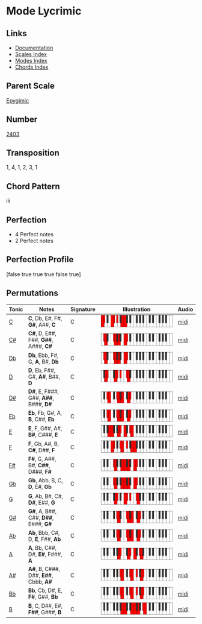 # Mode Lycrimic

## Links

- [Documentation](README.md)
- [Scales Index](Scales.md)
- [Modes Index](Modes.md)
- [Chords Index](Chords.md)

## Parent Scale

[Epygimic](ScaleEpygimic.md)

## Number

[2403](https://ianring.com/musictheory/scales/2403)

## Transposition

1, 4, 1, 2, 3, 1

## Chord Pattern

iii

## Perfection

- 4 Perfect notes
- 2 Perfect notes

## Perfection Profile

[false true true true false true]

## Permutations

| Tonic | Notes | Signature | Illustration | Audio |
|-------|-------|-----------|--------------|-------|
| [C](ModeCNaturalLycrimic.md) | **C**, Db, E#, F#, **G#**, A##, **C** | C | ![CNaturalLycrimic](ModeCNaturalLycrimic.png) | [midi](https://github.com/edipermadi/music/blob/main/docs/ModeCNaturalLycrimic.mid?raw=true) |
| [C#](ModeCSharpLycrimic.md) | **C#**, D, E##, F##, **G##**, A###, **C#** | C | ![CSharpLycrimic](ModeCSharpLycrimic.png) | [midi](https://github.com/edipermadi/music/blob/main/docs/ModeCSharpLycrimic.mid?raw=true) |
| [Db](ModeDFlatLycrimic.md) | **Db**, Ebb, F#, G, **A**, B#, **Db** | C | ![DFlatLycrimic](ModeDFlatLycrimic.png) | [midi](https://github.com/edipermadi/music/blob/main/docs/ModeDFlatLycrimic.mid?raw=true) |
| [D](ModeDNaturalLycrimic.md) | **D**, Eb, F##, G#, **A#**, B##, **D** | C | ![DNaturalLycrimic](ModeDNaturalLycrimic.png) | [midi](https://github.com/edipermadi/music/blob/main/docs/ModeDNaturalLycrimic.mid?raw=true) |
| [D#](ModeDSharpLycrimic.md) | **D#**, E, F###, G##, **A##**, B###, **D#** | C | ![DSharpLycrimic](ModeDSharpLycrimic.png) | [midi](https://github.com/edipermadi/music/blob/main/docs/ModeDSharpLycrimic.mid?raw=true) |
| [Eb](ModeEFlatLycrimic.md) | **Eb**, Fb, G#, A, **B**, C##, **Eb** | C | ![EFlatLycrimic](ModeEFlatLycrimic.png) | [midi](https://github.com/edipermadi/music/blob/main/docs/ModeEFlatLycrimic.mid?raw=true) |
| [E](ModeENaturalLycrimic.md) | **E**, F, G##, A#, **B#**, C###, **E** | C | ![ENaturalLycrimic](ModeENaturalLycrimic.png) | [midi](https://github.com/edipermadi/music/blob/main/docs/ModeENaturalLycrimic.mid?raw=true) |
| [F](ModeFNaturalLycrimic.md) | **F**, Gb, A#, B, **C#**, D##, **F** | C | ![FNaturalLycrimic](ModeFNaturalLycrimic.png) | [midi](https://github.com/edipermadi/music/blob/main/docs/ModeFNaturalLycrimic.mid?raw=true) |
| [F#](ModeFSharpLycrimic.md) | **F#**, G, A##, B#, **C##**, D###, **F#** | C | ![FSharpLycrimic](ModeFSharpLycrimic.png) | [midi](https://github.com/edipermadi/music/blob/main/docs/ModeFSharpLycrimic.mid?raw=true) |
| [Gb](ModeGFlatLycrimic.md) | **Gb**, Abb, B, C, **D**, E#, **Gb** | C | ![GFlatLycrimic](ModeGFlatLycrimic.png) | [midi](https://github.com/edipermadi/music/blob/main/docs/ModeGFlatLycrimic.mid?raw=true) |
| [G](ModeGNaturalLycrimic.md) | **G**, Ab, B#, C#, **D#**, E##, **G** | C | ![GNaturalLycrimic](ModeGNaturalLycrimic.png) | [midi](https://github.com/edipermadi/music/blob/main/docs/ModeGNaturalLycrimic.mid?raw=true) |
| [G#](ModeGSharpLycrimic.md) | **G#**, A, B##, C##, **D##**, E###, **G#** | C | ![GSharpLycrimic](ModeGSharpLycrimic.png) | [midi](https://github.com/edipermadi/music/blob/main/docs/ModeGSharpLycrimic.mid?raw=true) |
| [Ab](ModeAFlatLycrimic.md) | **Ab**, Bbb, C#, D, **E**, F##, **Ab** | C | ![AFlatLycrimic](ModeAFlatLycrimic.png) | [midi](https://github.com/edipermadi/music/blob/main/docs/ModeAFlatLycrimic.mid?raw=true) |
| [A](ModeANaturalLycrimic.md) | **A**, Bb, C##, D#, **E#**, F###, **A** | C | ![ANaturalLycrimic](ModeANaturalLycrimic.png) | [midi](https://github.com/edipermadi/music/blob/main/docs/ModeANaturalLycrimic.mid?raw=true) |
| [A#](ModeASharpLycrimic.md) | **A#**, B, C###, D##, **E##**, Cbbb, **A#** | C | ![ASharpLycrimic](ModeASharpLycrimic.png) | [midi](https://github.com/edipermadi/music/blob/main/docs/ModeASharpLycrimic.mid?raw=true) |
| [Bb](ModeBFlatLycrimic.md) | **Bb**, Cb, D#, E, **F#**, G##, **Bb** | C | ![BFlatLycrimic](ModeBFlatLycrimic.png) | [midi](https://github.com/edipermadi/music/blob/main/docs/ModeBFlatLycrimic.mid?raw=true) |
| [B](ModeBNaturalLycrimic.md) | **B**, C, D##, E#, **F##**, G###, **B** | C | ![BNaturalLycrimic](ModeBNaturalLycrimic.png) | [midi](https://github.com/edipermadi/music/blob/main/docs/ModeBNaturalLycrimic.mid?raw=true) |
